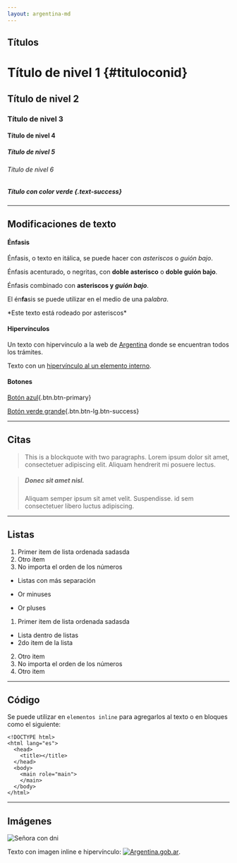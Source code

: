 ```yaml
---
layout: argentina-md
---
```



## Títulos

# Título de nivel 1 {#tituloconid}

## Título de nivel 2

### Título de nivel 3

#### Título de nivel 4

##### Título de nivel 5

###### Título de nivel 6

##### Título con color verde {.text-success}


---

## Modificaciones de texto

#### Énfasis

Énfasis, o texto en itálica, se puede hacer con *asteriscos* o _guión bajo_.

Énfasis acenturado, o negritas, con **doble asterisco** o __doble guión bajo__.

Énfasis combinado con **asteriscos y _guión bajo_**.

El én**fa**sis se puede utilizar en el medio de una pa*labra*.

\*Este texto está rodeado por asteriscos\*


#### Hipervínculos

Un texto con hipervínculo a la web de [Argentina](https://www.argentina.gob.ar/ "Título") donde se encuentran todos los trámites.

Texto con un [hipervínculo al un elemento interno](#tituloconid).

#### Botones
[Botón azul](#subtitulo){.btn.btn-primary}

[Botón verde grande](#subtitulo){.btn.btn-lg.btn-success}


---

## Citas


> This is a blockquote with two paragraphs. Lorem ipsum dolor sit amet, consectetuer adipiscing elit. Aliquam hendrerit mi posuere lectus.


> ##### Donec sit amet nisl.
> Aliquam semper ipsum sit amet velit. Suspendisse. id sem consectetuer libero luctus adipiscing.


---

## Listas

1. Primer item de lista ordenada sadasda
2. Otro item
1. No importa el orden de los números

* Listas con más separación

- Or minuses

+ Or pluses

1. Primer item de lista ordenada sadasda
  - Lista dentro de listas
  - 2do item de la lista
2. Otro item
1. No importa el orden de los números
4. Otro item

---

## Código

Se puede utilizar en `elementos inline` para agregarlos al texto o en bloques como el siguiente:


    <!DOCTYPE html>
    <html lang="es">
      <head>
        <title></title>
      </head>
      <body>
        <main role="main">
        </main>
      </body>
    </html>


---

## Imágenes

![Señora con dni](https://www.argentina.gob.ar/sites/default/files/styles/listado/public/dni1.jpg?itok=nrqk0vIW)

Texto con imagen inline e hipervínculo: [![Argentina.gob.ar](httsp://www.argentina.gob.ar/profiles/argentinagobar/themes/argentinagobar/argentinagobar_theme/logo.svg)](https://www.argentina.gob.ar).


